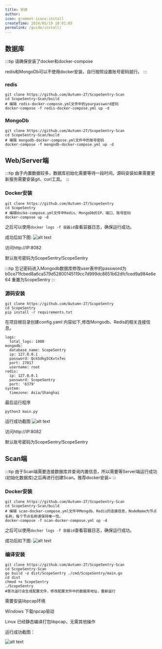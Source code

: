 ```yaml
---
title: 安装
author:
icon: grommet-icons:install
createTime: 2024/05/19 18:01:05
permalink: /guide/install/
---
```


## 数据库
:::tip
请确保安装了docker和docker-compose

redis和MongoDb可以不使用docker安装，自行按照设置账号密码就行。
:::
### redis
```
git clone https://github.com/Autumn-27/ScopeSentry-Scan
cd ScopeSentry-Scan/build
# 编辑 redis-docker-compose.yml文件中的yourpassword密码
docker-compose -f redis-docker-compose.yml up -d
```
### MongoDb
```
git clone https://github.com/Autumn-27/ScopeSentry-Scan
cd ScopeSentry-Scan/build
# 编辑 mongodb-docker-compose.yml文件中的账号密码
docker-compose -f mongodb-docker-compose.yml up -d
```


## Web/Server端

:::tip
由于内置数据较多，数据库初始化需要等待一段时间。源码安装如果需要更新服务需要安装git、curl工具。
:::

### Docker安装
```
git clone https://github.com/Autumn-27/ScopeSentry
cd ScopeSentry
# 编辑docke-compose.yml文件中Redis、MongoDb的IP、端口、账号密码
docker-compose up -d
```
之后可以使用`docker logs -f 容器id`查看容器日志，确保运行成功。

成功后如下图:
![alt text](/images/docker-server.png)

访问http://IP:8082

默认账号密码为ScopeSentry/ScopeSentry

:::tip
忘记密码进入Mongodb数据库修改user表中的password为b0ce71fcbed8a6ca579d52800145119cc7d999dc8651b62dfc1ced9a984e6e64
重置为ScopeSentry
:::

### 源码安装
```
git clone https://github.com/Autumn-27/ScopeSentry
cd ScopeSentry
pip install -r requirements.txt
```
在项目根目录创建config.yaml
内容如下,修改Mongodb、Redis的相关连接信息。
```
logs:
  total_logs: 1000
mongodb:
  database_name: ScopeSentry
  ip: 127.0.0.1
  password: QckSdkg5CKvtxfec
  port: 27017
  username: root
redis:
  ip: 127.0.0.1
  password: ScopeSentry
  port: '6379'
system:
  timezone: Asia/Shanghai
```
最后运行程序
```
python3 main.py
```
运行成功截图
![alt text](/images/image.png)

访问http://IP:8082

默认账号密码为ScopeSentry/ScopeSentry

## Scan端

:::tip
由于Scan端需要连接数据库并查询内置信息，所以需要等Server端运行成功(初始化数据库)之后再进行创建Scan。推荐docker安装~
:::

### Docker安装

```
git clone https://github.com/Autumn-27/ScopeSentry-Scan
cd ScopeSentry-Scan/build
# 编辑 scan-docker-compose.yml文件中Mongdb、Redis的连接信息，NodeName为节点名称，每个节点名称请保持唯一性。
docker-compose -f scan-docker-compose.yml up -d
```
之后可以使用`docker logs -f 容器id`查看容器日志，确保运行成功。

成功后如下图:
![alt text](/images/image-1.png)

### 编译安装
```
git clone https://github.com/Autumn-27/ScopeSentry-Scan
cd ScopeSentry-Scan
go build -o dist/ScopeSentry ./cmd/ScopeSentry/main.go
cd dist
chmod +x ScopeSentry
./ScopeSentry
#首次运行会生成配置文件，修改配置文件中的数据库地址，重新运行
```

需要安装libpcap环境

Windows 下载npcap驱动

Linux 已经静态编译打包libpcap，无需其他操作

运行成功截图：

![alt text](/images/image-1.png)